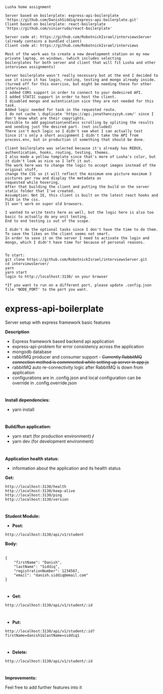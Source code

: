 ```
Lusha home assignment

Server based on boilerplate: express-api-boilerplate 'https://github.com/DanishSiddiq/express-api-boilerplate.git'
Client based on boilerplate: react-boilerplate  'https://github.com/viniarruda/react-boilerplate'

Server code at: https://github.com/RobotnickIsrael/interviewsServer (already contains a bundled client)
Client code at: https://github.com/RobotnickIsrael/interviews

Most of the work was to create a new development station on my new private laptop, on windows. (which includes selecting
boilerplates for both server and client that will fit Lusha and other interviews assignments)

Server boilerplate wasn't really necessary but at the end I decided to use it since it has login, routing, testing and mongo already inside.
(turned off for this exercise, but might be needing these for other interviews).
I added CORS support in order to connect to your dedesired API.
I added STATIC support in order to host the client.
I disabled mongo and autentication sice they are not needed for this task.
Added logic needed for task in the requested route.
I do not cache \ duplicate 'https://api.jonathanczyzyk.com/' since I don't know what are their copyrights.
Possible to add pagination\endless scrolling by spliting the results and sending just the desired part. (not included)
There isn't much logic so I didn't see what I can actually test
Since it's only a short assignment I didn't take the API from process.env, but in production it something that should be done.

Client boilerplate was selected because it's already has REDUX, authentication, hooks, routing, testing, themes.
I also made a yellow template since that's more of Lusha's color, but it didn't look as nice so I left it out.
The work here was to change the logic to accept images instead of the original stuff,
change the CSS so it will reflect the minimum one picture maximum 3 pictures per row and display the metadata as
requested while hovering.
After that building the client and putting the build on the server static folder that I've created.
Assumption: Not IE, this client is built on the latest react hooks and FLEX in the css.
It won't work on super old browsers.

I wanted to write tests here as well, but the logic here is also too basic to actually do any unit testing.
End to end testing is out of the scope.

I didn't do the optional tasks since I don't have the time to do them.
To save the likes on the client seems not smart.
In order to save it on the server I need to activate the login and mongo, which I didn't have time for because of personal reasons.


To start:
git clone https://github.com/RobotnickIsrael/interviewsServer.git
cd interviewsServer/
yarn
yarn start
login to http://localhost:3130/ on your browser

*If you want to run on a different port, please update .config.json file 'NODE_PORT' to the port you want.
```

# express-api-boilerplate
Server setup with express framework basic features

**Description**
* Express framework based backend api application
* express-api-problem for error consistency across the application
* mongodb database
* rabbitMQ producer and consumer support - ~~Currently RabbitMQ connection method is commnented while setting up server in app.js~~
* rabbitMQ auto re-connectivity logic after RabbitMQ is down from application
* configurations are in .config.json and local configuration can be override in .config.override.json

#
**Install dependencies:**
* yarn install

#
**Build/Run application:**
* yarn start (for production environment) **/**
* yarn dev (for development environment)

#
**Application health status:**
* information about the application and its health status

**Get:**
```
http://localhost:3130/health
http://localhost:3130/keep-alive
http://localhost:3130/ping
http://localhost:3130/version
```
#
**Student Module:**

* **Post:**
```
http://localhost:3130/api/v1/student
```
**Body:**
######
```
{
	"firstName": "Danish",
	"lastName": "Siddiq",
	"registrationNumber": 1234567,
	"email": "danish.siddiq@email.com"
}
```

#
* **Get:**
```
http://localhost:3130/api/v1/student/:id
```

#
* **Put:**
```
http://localhost:3130/api/v1/student/:id?firstName=danish1&lastName=siddiq1
```

#
* **Delete:**
```
http://localhost:3130/api/v1/student/:id
```

#
**Improvements:**

Feel free to add further features into it

